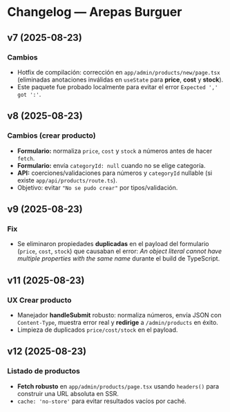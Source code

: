# Changelog — Arepas Burguer

## v7 (2025-08-23)
### Cambios
- Hotfix de compilación: corrección en `app/admin/products/new/page.tsx` (eliminadas anotaciones inválidas en `useState` para **price**, **cost** y **stock**).
- Este paquete fue probado localmente para evitar el error `Expected ',' got ':'`.

## v8 (2025-08-23)
### Cambios (crear producto)
- **Formulario:** normaliza `price`, `cost` y `stock` a números antes de hacer `fetch`.
- **Formulario:** envía `categoryId: null` cuando no se elige categoría.
- **API:** coerciones/validaciones para números y `categoryId` nullable (si existe `app/api/products/route.ts`).
- Objetivo: evitar `"No se pudo crear"` por tipos/validación.

## v9 (2025-08-23)
### Fix
- Se eliminaron propiedades **duplicadas** en el payload del formulario (`price`, `cost`, `stock`) que causaban el error: *An object literal cannot have multiple properties with the same name* durante el build de TypeScript.

## v11 (2025-08-23)
### UX Crear producto
- Manejador **handleSubmit** robusto: normaliza números, envía JSON con `Content-Type`, muestra error real y **redirige** a `/admin/products` en éxito.
- Limpieza de duplicados `price/cost/stock` en el payload.

## v12 (2025-08-23)
### Listado de productos
- **Fetch robusto** en `app/admin/products/page.tsx` usando `headers()` para construir una URL absoluta en SSR.
- `cache: 'no-store'` para evitar resultados vacíos por caché.
